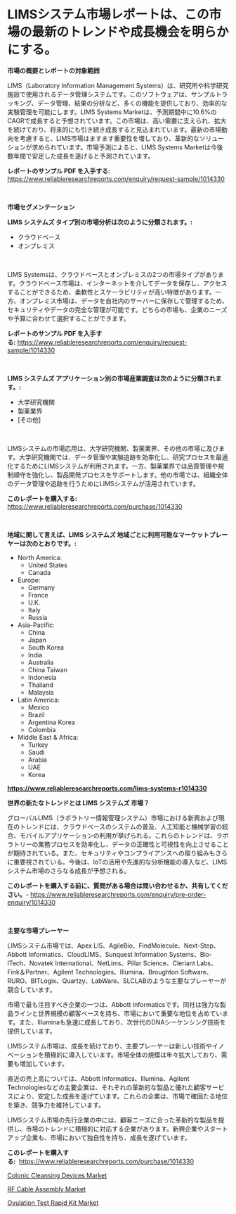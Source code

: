 <p><h1>LIMSシステム市場レポートは、この市場の最新のトレンドや成長機会を明らかにする。</h1></p><p><strong>市場の概要とレポートの対象範囲</strong></p>
<p><p>LIMS（Laboratory Information Management Systems）は、研究所や科学研究施設で使用されるデータ管理システムです。このソフトウェアは、サンプルトラッキング、データ管理、結果の分析など、多くの機能を提供しており、効率的な実験管理を可能にします。LIMS Systems Marketは、予測期間中に10.6%のCAGRで成長すると予想されています。この市場は、高い需要に支えられ、拡大を続けており、将来的にも引き続き成長すると見込まれています。最新の市場動向を考慮すると、LIMS市場はますます重要性を増しており、革新的なソリューションが求められています。市場予測によると、LIMS Systems Marketは今後数年間で安定した成長を遂げると予測されています。</p></p>
<p><strong>レポートのサンプル PDF を入手する:</strong> <a href="https://www.reliableresearchreports.com/enquiry/request-sample/1014330">https://www.reliableresearchreports.com/enquiry/request-sample/1014330</a></p>
<p>&nbsp;</p>
<p><strong>市場セグメンテーション</strong></p>
<p><strong>LIMS システムズ タイプ別の市場分析は次のように分類されます。:</strong></p>
<p><ul><li>クラウドベース</li><li>オンプレミス</li></ul></p>
<p>&nbsp;</p>
<p><p>LIMS Systemsは、クラウドベースとオンプレミスの2つの市場タイプがあります。クラウドベース市場は、インターネットを介してデータを保存し、アクセスすることができるため、柔軟性とスケーラビリティが高い特徴があります。一方、オンプレミス市場は、データを自社内のサーバーに保存して管理するため、セキュリティやデータの完全な管理が可能です。どちらの市場も、企業のニーズや予算に合わせて選択することができます。</p></p>
<p><strong>レポートのサンプル PDF を入手する:</strong>&nbsp;<a href="https://www.reliableresearchreports.com/enquiry/request-sample/1014330">https://www.reliableresearchreports.com/enquiry/request-sample/1014330</a></p>
<p>&nbsp;</p>
<p><strong> LIMS システムズ アプリケーション別の市場産業調査は次のように分類されます。:</strong></p>
<p><ul><li>大学研究機関</li><li>製薬業界</li><li>[その他]</li></ul></p>
<p>&nbsp;</p>
<p><p>LIMSシステムの市場応用は、大学研究機関、製薬業界、その他の市場に及びます。大学研究機関では、データ管理や実験追跡を効率化し、研究プロセスを最適化するためにLIMSシステムが利用されます。一方、製薬業界では品質管理や規制順守を強化し、製品開発プロセスをサポートします。他の市場では、組織全体のデータ管理や追跡を行うためにLIMSシステムが活用されています。</p></p>
<p><strong>このレポートを購入する:</strong>&nbsp; <a href="https://www.reliableresearchreports.com/purchase/1014330">https://www.reliableresearchreports.com/purchase/1014330</a></p>
<p>&nbsp;</p>
<p><strong>地域に関して言えば、LIMS システムズ 地域ごとに利用可能なマーケットプレーヤーは次のとおりです。:</strong></p>
<p><ul>
    <li>
        North America:
        <ul>
            <li>United States</li>
            <li>Canada</li>
        </ul>
    </li>
    <li>
        Europe:
        <ul>
            <li>Germany</li>
            <li>France</li>
            <li>U.K.</li>
            <li>Italy</li>
            <li>Russia</li>
        </ul>
    </li>
    <li>
        Asia-Pacific:
        <ul>
            <li>China</li>
            <li>Japan</li>
            <li>South Korea</li>
            <li>India</li>
            <li>Australia</li>
            <li>China Taiwan</li>
            <li>Indonesia</li>
            <li>Thailand</li>
            <li>Malaysia</li>
        </ul>
    </li>
    <li>
        Latin America:
        <ul>
            <li>Mexico</li>
            <li>Brazil</li>
            <li>Argentina Korea</li>
            <li>Colombia</li>
        </ul>
    </li>
    <li>
        Middle East & Africa:
        <ul>
            <li>Turkey</li>
            <li>Saudi</li>
            <li>Arabia</li>
            <li>UAE</li>
            <li>Korea</li>
        </ul>
    </li>
    </ul></p>
<p><strong><a href="https://www.reliableresearchreports.com/lims-systems-r1014330">https://www.reliableresearchreports.com/lims-systems-r1014330</a></strong>&nbsp;</p>
<p><strong>世界の新たなトレンドとは LIMS システムズ 市場？</strong></p>
<p><p>グローバルLIMS（ラボラトリー情報管理システム）市場における新興および現在のトレンドには、クラウドベースのシステムの普及、人工知能と機械学習の統合、モバイルアプリケーションの利用が挙げられる。これらのトレンドは、ラボラトリーの業務プロセスを効率化し、データの正確性と可視性を向上させることが期待されている。また、セキュリティやコンプライアンスへの取り組みもさらに重要視されている。今後は、IoTの活用や先進的な分析機能の導入など、LIMSシステム市場のさらなる成長が予想される。</p></p>
<p><strong>このレポートを購入する前に、質問がある場合は問い合わせるか、共有してください。</strong>- <a href="https://www.reliableresearchreports.com/enquiry/pre-order-enquiry/1014330">https://www.reliableresearchreports.com/enquiry/pre-order-enquiry/1014330</a></p>
<p>&nbsp;</p>
<p><strong>主要な市場プレーヤー</strong></p>
<p><p>LIMSシステム市場では、Apex LIS、AgileBio、FindMolecule、Next-Step、Abbott Informatics、CloudLIMS、Sunquest Information Systems、Bio-ITech、Novatek International、NetLims、Pillar Science、Cleriant Labs、Fink＆Partner、Agilent Technologies、Illumina、Broughton Software、RURO、BITLogix、Quartzy、LabWare、SLCLABのような主要なプレーヤーが競合しています。 </p><p>市場で最も注目すべき企業の一つは、Abbott Informaticsです。同社は強力な製品ラインと世界規模の顧客ベースを持ち、市場において重要な地位を占めています。また、Illuminaも急速に成長しており、次世代のDNAシーケンシング技術を提供しています。</p><p>LIMSシステム市場は、成長を続けており、主要プレーヤーは新しい技術やイノベーションを積極的に導入しています。市場全体の規模は年々拡大しており、需要も増加しています。</p><p>直近の売上高については、Abbott Informatics、Illumina、Agilent Technologiesなどの主要企業は、それぞれの革新的な製品と優れた顧客サービスにより、安定した成長を遂げています。これらの企業は、市場で確固たる地位を築き、競争力を維持しています。</p><p>LIMSシステム市場の先行企業の中には、顧客ニーズに合った革新的な製品を提供し、市場のトレンドに積極的に対応する企業があります。新興企業やスタートアップ企業も、市場において独自性を持ち、成長を遂げています。</p></p>
<p><strong>このレポートを購入する:</strong>&nbsp;&nbsp;<a href="https://www.reliableresearchreports.com/purchase/1014330">https://www.reliableresearchreports.com/purchase/1014330</a></p>
<p><p><a href="https://github.com/singletonthaxterkelliehr2df/Market-Research-Report-List-2/blob/main/colonic-cleansing-devices-market.md">Colonic Cleansing Devices Market</a></p><p><a href="https://frill-swim-3cd.notion.site/Analyzing-RF-Cable-Assembly-Market-Global-Industry-Perspective-and-Forecast-2024-to-2031-bbf4812595944c96bd3503616ece3bcf">RF Cable Assembly Market</a></p><p><a href="https://github.com/kufem1/Market-Research-Report-List-2/blob/main/ovulation-test-rapid-kit-market.md">Ovulation Test Rapid Kit Market</a></p></p>